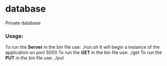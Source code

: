 # database
Private database

### Usage:
To run the **Server** in the bin file use:
./run.sh 
It will begin a instance of the application on port 5000
To run the **GET** in the bin file use:
./get <key>
To run the **PUT** in the bin file use:
./put <key> <value>
